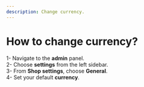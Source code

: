 ```yaml
---
description: Change currency.
---
```


# How to change currency?

1- Navigate to the **admin** panel. \
2- Choose **settings** from the left sidebar. \
3- From **Shop settings**, choose **General**. \
4- Set your default **currency**.&#x20;

